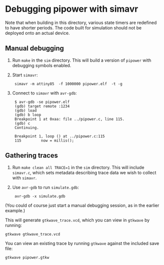 # Debugging pipower with simavr

Note that when building in this directory, various state timers are redefined to have shorter periods. The code built for simulation should not be deployed onto an actual device.

## Manual debugging

1. Run `make` in the `sim` directory. This will build a version of `pipower` with debugging symbols enabled.

2. Start `simavr`:

        simavr -m attiny85  -f 1000000 pipower.elf  -t -g

3. Connect to `simavr` with `avr-gdb`:

        $ avr-gdb -se pipower.elf
        (gdb) target remote :1234
        (gdb) load
        (gdb) b loop
        Breakpoint 1 at 0xaa: file ../pipower.c, line 115.
        (gdb) c
        Continuing.

        Breakpoint 1, loop () at ../pipower.c:115
        115         now = millis();

## Gathering traces

1. Run `make clean all TRACE=1` in the `sim` directory. This will include `simavr.c`, which sets metadata describing trace data we wish to collect with `simavr`.

2. Use `avr-gdb` to run `simulate.gdb`:

        avr-gdb -x simulate.gdb

  (You could of course just start a manual debugging session, as in the earlier example.)

This will generate `gtkwave_trace.vcd`, which you can view in `gtkwave` by running:

    gtkwave gtkwave_trace.vcd

You can view an existing trace by running `gtkwave` against the included save file:

    gtkwave pipower.gtkw


